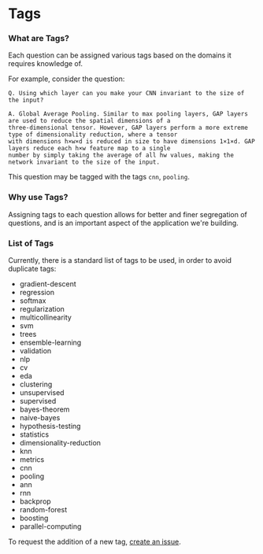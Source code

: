 # Tags

### What are Tags?
Each question can be assigned various tags based on the domains it requires knowledge of.

For example, consider the question:

```
Q. Using which layer can you make your CNN invariant to the size of the input?

A. Global Average Pooling. Similar to max pooling layers, GAP layers are used to reduce the spatial dimensions of a
three-dimensional tensor. However, GAP layers perform a more extreme type of dimensionality reduction, where a tensor
with dimensions h×w×d is reduced in size to have dimensions 1×1×d. GAP layers reduce each h×w feature map to a single
number by simply taking the average of all hw values, making the network invariant to the size of the input.
```

This question may be tagged with the tags ```cnn```, ```pooling```.

### Why use Tags?
Assigning tags to each question allows for better and finer segregation of questions, and is an important aspect of the application we're building.

### List of Tags
Currently, there is a standard list of tags to be used, in order to avoid duplicate tags:

- gradient-descent
- regression
- softmax
- regularization
- multicollinearity
- svm
- trees
- ensemble-learning
- validation
- nlp
- cv
- eda
- clustering
- unsupervised
- supervised
- bayes-theorem
- naive-bayes
- hypothesis-testing
- statistics
- dimensionality-reduction
- knn
- metrics
- cnn
- pooling
- ann
- rnn
- backprop
- random-forest
- boosting
- parallel-computing

To request the addition of a new tag, [create an issue](https://github.com/dsgiitr/ML-InterviewQs/blob/main/CONTRIBUTING.md#create-a-new-issue).
